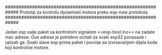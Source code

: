#############################################################
Prototip za kontrolu dynamixel motora preko esp-now protokola
#############################################################


Jedan esp salje paket sa kontrolnim signalom <<esp-host.ino>> na zadate mac adrese.
Ove adrese je potrebno ocitati za svaki esp32 ponasaob i upisati ga.
Svaki slave esp prima paket i pocinje sa izvrsavanjem dijela koda koji kontrolise motore.
